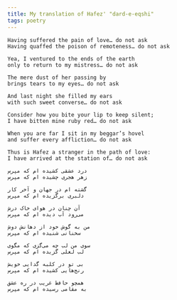 ```yaml
---
title: My translation of Hafez' "dard-e-eqshi"
tags: poetry
---
```


    Having suffered the pain of love… do not ask
    Having quaffed the poison of remoteness… do not ask

    Yea, I ventured to the ends of the earth
    only to return to my mistress… do not ask

    The mere dust of her passing by
    brings tears to my eyes… do not ask

    And last night she filled my ears
    with such sweet converse… do not ask

    Consider how you bite your lip to keep silent;
    I have bitten mine ruby red… do not ask

    When you are far I sit in my beggar’s hovel
    and suffer every affliction… do not ask

    Thus is Hafez a stranger in the path of love:
    I have arrived at the station of… do not ask

    درد عشقی کشیده ‌ام که مپرس
    زهر هجری چشیده ‌ام که مپرس
    
    گشته ‌ام در جهان و آخر کار
    دلبری برگزیده‌ ام که مپرس
    
    آن چنان در هوای خاک درش
    می‌رود آب دیده ‌ام که مپرس
    
    من به گوش خود از دهانش دوش
    سخنانی شنیده‌ ام که مپرس
    
    سوی من لب چه می‌گزی که مگوی
    لب لعلی گزیده ‌ام که مپرس
    
    بی تو در کلبه گدایی خویش
    رنج‌هایی کشیده ‌ام که مپرس
    
    همچو حافظ غریب در ره عشق
    به مقامی رسیده‌ ام که مپرس
